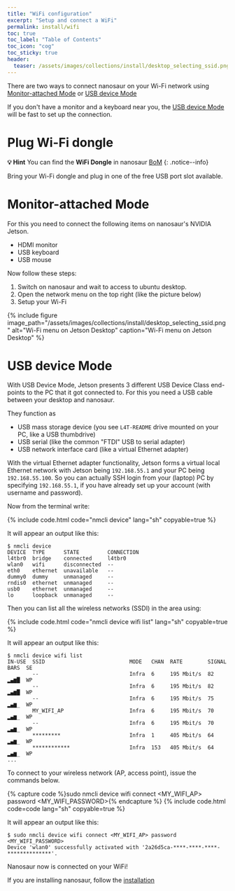 ```yaml
---
title: "WiFi configuration"
excerpt: "Setup and connect a WiFi"
permalink: install/wifi
toc: true
toc_label: "Table of Contents"
toc_icon: "cog"
toc_sticky: true
header:
  teaser: /assets/images/collections/install/desktop_selecting_ssid.png
---
```


There are two ways to connect nanosaur on your Wi-Fi network using [Monitor-attached Mode](#monitor-attached-mode) or [USB device Mode](#usb-device-mode)

If you don't have a monitor and a keyboard near you, the [USB device Mode](#usb-device-mode) will be fast to set up the connection.

# Plug Wi-Fi dongle

**:bulb: Hint** You can find the **WiFi Dongle** in nanosaur [BoM](/bill-of-materials/#bom)
{: .notice--info}

Bring your Wi-Fi dongle and plug in one of the free USB port slot available.

# Monitor-attached Mode

For this you need to connect the following items on nanosaur's NVIDIA Jetson.

* HDMI monitor
* USB keyboard
* USB mouse

Now follow these steps:

1. Switch on nanosaur and wait to access to ubuntu desktop.
2. Open the network menu on the top right (like the picture below)
3. Setup your Wi-Fi

{% include figure image_path="/assets/images/collections/install/desktop_selecting_ssid.png" alt="Wi-Fi menu on Jetson Desktop" caption="Wi-Fi menu on Jetson Desktop" %}

# USB device Mode

With USB Device Mode, Jetson presents 3 different USB Device Class end-points to the PC that it got connected to.
For this you need a USB cable between your desktop and nanosaur.

They function as

* USB mass storage device (you see `L4T-README` drive mounted on your PC, like a USB thumbdrive)
* USB serial (like the common "FTDI" USB to serial adapter)
* USB network interface card (like a virtual Ethernet adapter)

With the virtual Ethernet adapter functionality, Jetson forms a virtual local Ethernet network with Jetson being `192.168.55.1` and your PC being `192.168.55.100`. So you can actually SSH login from your (laptop) PC by specifying `192.168.55.1`, if you have already set up your account (with username and password).

Now from the terminal write:

{% include code.html code="nmcli device" lang="sh" copyable=true %}

It will appear an output like this:

```console
$ nmcli device
DEVICE  TYPE      STATE         CONNECTION
l4tbr0  bridge    connected     l4tbr0
wlan0   wifi      disconnected  --
eth0    ethernet  unavailable   --
dummy0  dummy     unmanaged     --
rndis0  ethernet  unmanaged     --
usb0    ethernet  unmanaged     --
lo      loopback  unmanaged     --
```

Then you can list all the wireless networks (SSDI) in the area using:

{% include code.html code="nmcli device wifi list" lang="sh" copyable=true %}

It will appear an output like this:

```console
$ nmcli device wifi list
IN-USE  SSID                           MODE   CHAN  RATE        SIGNAL  BARS  SE
        --                             Infra  6     195 Mbit/s  82      ▂▄▆█  WP
        --                             Infra  6     195 Mbit/s  82      ▂▄▆█  WP
        --                             Infra  6     195 Mbit/s  75      ▂▄▆_  WP
        MY_WIFI_AP                     Infra  6     195 Mbit/s  70      ▂▄▆_  WP
        --                             Infra  6     195 Mbit/s  70      ▂▄▆_  WP
        *********                      Infra  1     405 Mbit/s  64      ▂▄▆_  WP
        ************                   Infra  153   405 Mbit/s  64      ▂▄▆_  WP
...
```

To connect to your wireless network (AP, access point), issue the commands below.

{% capture code %}sudo nmcli device wifi connect <MY_WIFI_AP> password <MY_WIFI_PASSWORD>{% endcapture %}
{% include code.html code=code lang="sh" copyable=true %}

It will appear an output like this:

```console
$ sudo nmcli device wifi connect <MY_WIFI_AP> password <MY_WIFI_PASSWORD>
Device 'wlan0' successfully activated with '2a26d5ca-****-****-****-**************'.
```

Nanosaur now is connected on your WiFi!

If you are installing nanosaur, follow the [installation](/install#install-and-run-nanosaur)
